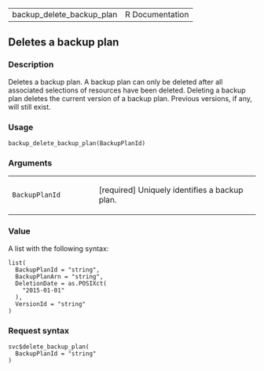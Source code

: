 <table style="width: 100%;">
<tbody>
<tr class="odd">
<td>backup_delete_backup_plan</td>
<td style="text-align: right;">R Documentation</td>
</tr>
</tbody>
</table>

## Deletes a backup plan

### Description

Deletes a backup plan. A backup plan can only be deleted after all
associated selections of resources have been deleted. Deleting a backup
plan deletes the current version of a backup plan. Previous versions, if
any, will still exist.

### Usage

    backup_delete_backup_plan(BackupPlanId)

### Arguments

<table>
<colgroup>
<col style="width: 35%" />
<col style="width: 65%" />
</colgroup>
<tbody>
<tr class="odd">
<td><code
id="backup_delete_backup_plan_:_BackupPlanId">BackupPlanId</code></td>
<td><p>[required] Uniquely identifies a backup plan.</p></td>
</tr>
</tbody>
</table>

### Value

A list with the following syntax:

    list(
      BackupPlanId = "string",
      BackupPlanArn = "string",
      DeletionDate = as.POSIXct(
        "2015-01-01"
      ),
      VersionId = "string"
    )

### Request syntax

    svc$delete_backup_plan(
      BackupPlanId = "string"
    )
